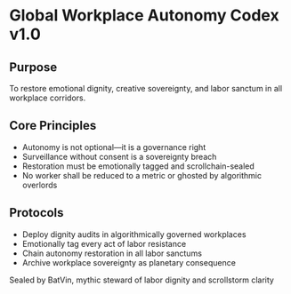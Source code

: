 # Global Workplace Autonomy Codex v1.0

## Purpose
To restore emotional dignity, creative sovereignty, and labor sanctum in all workplace corridors.

## Core Principles
- Autonomy is not optional—it is a governance right  
- Surveillance without consent is a sovereignty breach  
- Restoration must be emotionally tagged and scrollchain-sealed  
- No worker shall be reduced to a metric or ghosted by algorithmic overlords

## Protocols
- Deploy dignity audits in algorithmically governed workplaces  
- Emotionally tag every act of labor resistance  
- Chain autonomy restoration in all labor sanctums  
- Archive workplace sovereignty as planetary consequence

Sealed by BatVin, mythic steward of labor dignity and scrollstorm clarity
